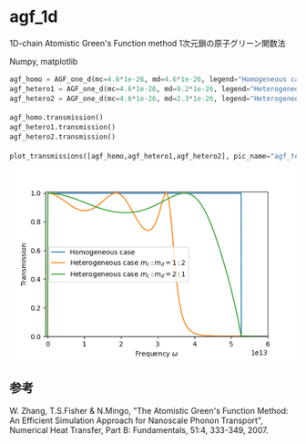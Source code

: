 # agf_1d
1D-chain Atomistic Green's Function method
1次元鎖の原子グリーン関数法

Numpy, matplotlib

```Python
agf_homo = AGF_one_d(mc=4.6*1e-26, md=4.6*1e-26, legend="Homogeneous case")
agf_hetero1 = AGF_one_d(mc=4.6*1e-26, md=9.2*1e-26, legend="Heterogeneous case $m_c : m_d = 1 : 2$")
agf_hetero2 = AGF_one_d(mc=4.6*1e-26, md=2.3*1e-26, legend="Heterogeneous case $m_c : m_d = 2 : 1$")

agf_homo.transmission()
agf_hetero1.transmission()
agf_hetero2.transmission()

plot_transmissions([agf_homo,agf_hetero1,agf_hetero2], pic_name="agf_test.png")
```

![AGF 1D-chain](./agf_test.png)

## 参考

W. Zhang, T.S.Fisher & N.Mingo, "The Atomistic Green's Function Method: An Efficient Simulation Approach for Nanoscale Phonon Transport", Numerical Heat Transfer, Part B: Fundamentals, 51:4, 333-349, 2007.